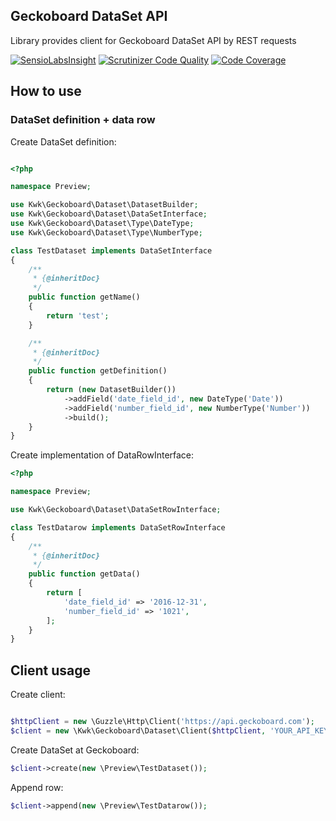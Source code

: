 Geckoboard DataSet API
----------------------

Library provides client for Geckoboard DataSet API by REST requests

[![SensioLabsInsight](https://insight.sensiolabs.com/projects/bdaace9a-a9e6-4667-a892-092db9d14663/mini.png)](https://insight.sensiolabs.com/projects/bdaace9a-a9e6-4667-a892-092db9d14663) [![Scrutinizer Code Quality](https://scrutinizer-ci.com/g/gkawka/geckoboard-dataset-api/badges/quality-score.png?b=master)](https://scrutinizer-ci.com/g/gkawka/geckoboard-dataset-api/?branch=master) [![Code Coverage](https://scrutinizer-ci.com/g/gkawka/geckoboard-dataset-api/badges/coverage.png?b=master)](https://scrutinizer-ci.com/g/gkawka/geckoboard-dataset-api/?branch=master)

How to use
---

### DataSet definition + data row

Create DataSet definition:

```php

<?php

namespace Preview;

use Kwk\Geckoboard\Dataset\DatasetBuilder;
use Kwk\Geckoboard\Dataset\DataSetInterface;
use Kwk\Geckoboard\Dataset\Type\DateType;
use Kwk\Geckoboard\Dataset\Type\NumberType;

class TestDataset implements DataSetInterface
{
    /**
     * {@inheritDoc}
     */
    public function getName()
    {
        return 'test';
    }

    /**
     * {@inheritDoc}
     */
    public function getDefinition()
    {
        return (new DatasetBuilder())
            ->addField('date_field_id', new DateType('Date'))
            ->addField('number_field_id', new NumberType('Number'))
            ->build();
    }
}
```

Create implementation of DataRowInterface:

```php
<?php

namespace Preview;

use Kwk\Geckoboard\Dataset\DataSetRowInterface;

class TestDatarow implements DataSetRowInterface
{
    /**
     * {@inheritDoc}
     */
    public function getData()
    {
        return [
            'date_field_id' => '2016-12-31',
            'number_field_id' => '1021',
        ];
    }
}

```

Client usage
---

Create client:

```php

$httpClient = new \Guzzle\Http\Client('https://api.geckoboard.com');
$client = new \Kwk\Geckoboard\Dataset\Client($httpClient, 'YOUR_API_KEY');

```

Create DataSet at Geckoboard:
```php
$client->create(new \Preview\TestDataset());
```

Append row:
```php
$client->append(new \Preview\TestDatarow());
```


